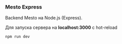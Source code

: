 ### Mesto Express 

Backend Mesto на Node.js (Express).

Для запуска сервера на **localhost:3000** c hot-reload
```
npm run dev
```
